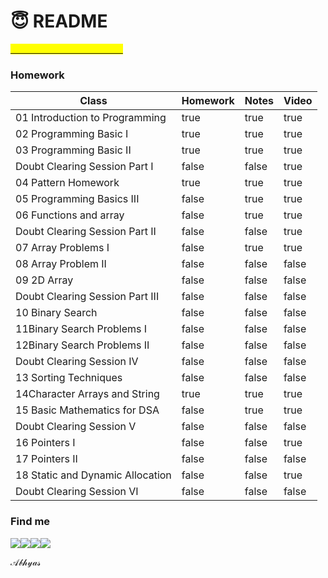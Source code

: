 # 😇 README

[<mark style="color:yellow;">Click here to visit notebook</mark>](https://abhyas-kanaujia.gitbook.io/love-babbar-dsa-unacademy-homework/)<mark style="color:yellow;"></mark>

### Homework

<table><thead><tr><th>Class</th><th data-type="checkbox">Homework</th><th data-type="checkbox">Notes</th><th data-type="checkbox">Video</th></tr></thead><tbody><tr><td>01 Introduction to Programming</td><td>true</td><td>true</td><td>true</td></tr><tr><td>02 Programming Basic I</td><td>true</td><td>true</td><td>true</td></tr><tr><td>03 Programming Basic II</td><td>true</td><td>true</td><td>true</td></tr><tr><td>Doubt Clearing Session Part I</td><td>false</td><td>false</td><td>true</td></tr><tr><td>04 Pattern Homework</td><td>true</td><td>true</td><td>true</td></tr><tr><td>05 Programming Basics III</td><td>false</td><td>true</td><td>true</td></tr><tr><td>06 Functions and array</td><td>false</td><td>true</td><td>true</td></tr><tr><td>Doubt Clearing Session Part II</td><td>false</td><td>false</td><td>true</td></tr><tr><td>07 Array Problems I</td><td>false</td><td>true</td><td>true</td></tr><tr><td>08 Array Problem II</td><td>false</td><td>false</td><td>false</td></tr><tr><td>09 2D Array</td><td>false</td><td>false</td><td>false</td></tr><tr><td>Doubt Clearing Session Part III</td><td>false</td><td>false</td><td>false</td></tr><tr><td>10 Binary Search</td><td>false</td><td>false</td><td>false</td></tr><tr><td>11Binary Search Problems I</td><td>false</td><td>false</td><td>false</td></tr><tr><td>12Binary Search Problems II</td><td>false</td><td>false</td><td>false</td></tr><tr><td>Doubt Clearing Session IV</td><td>false</td><td>false</td><td>false</td></tr><tr><td>13 Sorting Techniques </td><td>false</td><td>false</td><td>false</td></tr><tr><td>14Character Arrays and String </td><td>true</td><td>true</td><td>true</td></tr><tr><td>15 Basic Mathematics for DSA</td><td>false</td><td>true</td><td>true</td></tr><tr><td>Doubt Clearing Session V</td><td>false</td><td>false</td><td>false</td></tr><tr><td>16 Pointers I</td><td>false</td><td>false</td><td>true</td></tr><tr><td>17 Pointers II</td><td>false</td><td>false</td><td>false</td></tr><tr><td>18 Static and Dynamic Allocation</td><td>false</td><td>false</td><td>true</td></tr><tr><td>Doubt Clearing Session VI</td><td>false</td><td>false</td><td>false</td></tr></tbody></table>

### Find me&#x20;

[![](https://img.icons8.com/color/48/000000/linkedin-circled--v3.png)](https://www.linkedin.com/in/abhyas/)[![](https://img.icons8.com/ios-filled/50/000000/github.png)](https://github.com/abhyasKanaujia/)[![](https://img.icons8.com/color/48/000000/discord-logo.png)](http://discordapp.com/users/520215009469661195)[![](https://img.icons8.com/color/48/000000/telegram-app--v1.png)](http://t.me/Abhyas29)

𝒜𝒷𝒽𝓎𝒶𝓈
